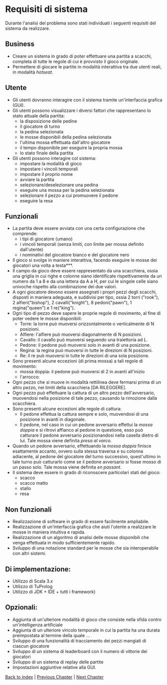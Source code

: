 # Requisiti di sistema
Durante l'analisi del problema sono stati individuati i seguenti requisiti del sistema da realizzare.

## Business
- Creare un sistema in grado di poter effettuare una partita a scacchi,
  completa di tutte le regole di cui è provvisto il gioco originale.
- Permettere di giocare le partite in modalità interattiva tra due utenti reali,
  in modalità _hotseat_.

<!--- TODO discutere se mantenere i requisiti utente in questa maniera o comprimerli -->
## Utente
- Gli utenti dovranno interagire con il sistema tramite un'interfaccia grafica (GUI).
- Gli utenti possono visualizzare i diversi fattori che rappresentano lo stato attuale della partita:
    - la disposizione delle pedine
    - il giocatore di turno
    - la pedina selezionata
    - le mosse disponibili della pedina selezionata
    - l'ultima mossa effettuata dall'altro giocatore
    - il tempo disponibile per eseguire la propria mossa
    - lo stato finale della partita
- Gli utenti possono interagire col sistema:
    - impostare la modalità di gioco
    - impostare i vincoli temporali
    - impostare il proprio nome
    - avviare la partita
    - selezionare/deselezionare una pedina
    - eseguire una mossa per la pedina selezionata
    - selezionare il pezzo a cui promuovere il pedone
    - eseguire la resa

## Funzionali
- La partita deve essere avviata con una certa configurazione che comprende:
    - i tipi di giocatore (umano)
    - i vincoli temporali (senza limiti, con limite per mossa definito dall'utente)
    - i nominativi del giocatore bianco e del giocatore nero
- Il gioco si svolge in maniere interattiva, facendo eseguire le mosse dei giocatori una volta a testa***.
- Il campo da gioco deve essere rappresentato da una scacchiera, ossia una griglia in cui righe e colonne
  siano identificate rispettivamente da un numero da 1 a 8 e da una lettera da A a H,
  per cui le singole celle siano univoche rispetto alla combinazione dei due valori.
- A ogni giocatore devono essere assegnati i propri pezzi degli scacchi, disposti in maniera adeguata, e suddivisi
  per tipo, ossia 2 torri ("rook"), 2 alfieri("bishop"), 2 cavalli("knight"), 8 pedoni("pawn"), 1 regina("queen") e 1 
  re("king").
- Ogni tipo di pezzo deve sapere le proprie regole di movimento, al fine di poter vedere le mosse disponibili:
    - Torre: la torre può muoversi orizzontalmente o verticalmente di N posizioni.
    - Alfiere: l'alfiere può muoversi diagonalmente di N posizioni.
    - Cavallo: il cavallo può muoversi seguendo una traiettoria ad _L_.
    - Pedone: il pedone può muoversi solo in avanti di una posizione.
    - Regina: la regina può muoversi in tutte le direzioni di N posizioni.
    - Re: il re può muoversi in tutte le direzioni di una sola posizione.
- Sono presenti alcune eccezioni (di prima mossa) a tali regole di movimento:
    - mossa doppia: il pedone può muoversi di 2 in avanti all'inizio
    - l'arrocco:
- Ogni pezzo che si muove in modalità rettilinea deve fermarsi prima di un altro pezzo, nei limiti della scacchiera [DA 
  RILEGGERE].
- Ogni pezzo può effettuare la cattura di un altro pezzo dell'avversario, muovendosi nella posizione di tale
  pezzo, causando la rimozione dalla scacchiera.
- Sono presenti alcune eccezioni alle regole di cattura:
    - Il pedone effettua la cattura sempre e solo, muovendosi di una posizione in avanti in diagonale.
    - Il pedone, nel caso in cui un pedone avversario effettui la _mossa doppia_ e si ritrovi affianco al
      pedone in questione, esso può catturare il pedone avversario posizionandosi nella casella dietro di lui.
      Tale mossa viene definita _presa al varco_.
- Quando un pedone avversario, effettuando la _mossa doppia_ finisce esattamente accanto, ovvero sulla stessa traversa
  e su colonna adiacente, al pedone del giocatore del turno successivo, quest'ultimo in tale turno può catturarlo come
  se il pedone avversario si fosse mosso di un passo solo. Tale mossa viene definita _en passant_.
- Il sistema deve essere in grado di riconoscere particolari stati del gioco:
    - scacco
    - scacco matto
    - stallo
    - resa

<!--- TODO da rivedere i seguenti -->
## Non funzionali
- Realizzazione di software in grado di essere facilmente ampliabile.
- Realizzazione di un'interfaccia grafica che aiuti l'utente a realizzare le mosse in maniera intuitiva e rapida.
- Realizzazione di un algoritmo di analisi delle mosse disponibili che venga effettuata in modo sufficientemente rapido.
- Sviluppo di una notazione standard per le mosse che sia interoperabile con altri sistemi.

## Di implementazione:
- Utilizzo di Scala 3.x
- Utilizzo di TuProlog
- Utilizzo di JDK + IDE + tutti i framework)

## Opzionali:
- Aggiunta di un'ulteriore modalità di gioco che consiste nella sfida contro un'intelligenza artificiale
- Aggiunta di un ulteriore vincolo temporale in cui la partita ha una durata preimpostata al termine della quale ...
- Sviluppo di una funzionalità di tracciamento dei pezzi mangiati di ciascun giocatore
- Sviluppo di un sistema di leaderboard con il numero di vittorie dei giocatori
- Sviluppo di un sistema di replay delle partite
- Impostazioni aggiuntive relative alla GUI.

[Back to index](../index.md) | 
[Previous Chapter](../2-development-process/index.md) | 
[Next Chapter](../4-architectural-design/index.md)
